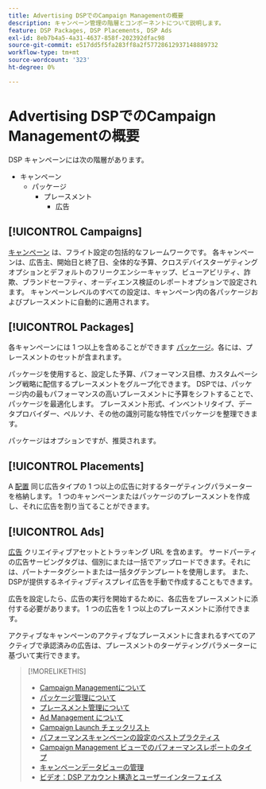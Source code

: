 ```yaml
---
title: Advertising DSPでのCampaign Managementの概要
description: キャンペーン管理の階層とコンポーネントについて説明します。
feature: DSP Packages, DSP Placements, DSP Ads
exl-id: 8eb7b4a5-4a31-4637-858f-202392dfac98
source-git-commit: e517dd5f5fa283ff8a2f57728612937148889732
workflow-type: tm+mt
source-wordcount: '323'
ht-degree: 0%

---
```


# Advertising DSPでのCampaign Managementの概要

DSP キャンペーンには次の階層があります。

* キャンペーン
   * パッケージ
      * プレースメント
         * 広告
<!-- Do clients think in terms of insertion orders? If yes, then work in the following info.:
In Advertising DSP, an insertion order is represented as a campaign, and line items are represented as packages. Each package includes placements, which can use different strategies and tactics to deliver the line item requirements.
-->

## [!UICONTROL Campaigns]

[キャンペーン](/help/dsp/campaign-management/campaigns/campaign-about.md) は、フライト設定の包括的なフレームワークです。 各キャンペーンは、広告主、開始日と終了日、全体的な予算、クロスデバイスターゲティングオプションとデフォルトのフリークエンシーキャップ、ビューアビリティ、詐欺、ブランドセーフティ、オーディエンス検証のレポートオプションで設定されます。 キャンペーンレベルのすべての設定は、キャンペーン内の各パッケージおよびプレースメントに自動的に適用されます。

## [!UICONTROL Packages]

各キャンペーンには 1 つ以上を含めることができます [パッケージ](/help/dsp/campaign-management/packages/package-about.md)。各には、プレースメントのセットが含まれます。

パッケージを使用すると、設定した予算、パフォーマンス目標、カスタムペーシング戦略に配信するプレースメントをグループ化できます。 DSPでは、パッケージ内の最もパフォーマンスの高いプレースメントに予算をシフトすることで、パッケージを最適化します。 プレースメント形式、インベントリタイプ、データプロバイダー、ペルソナ、その他の識別可能な特性でパッケージを整理できます。

パッケージはオプションですが、推奨されます。

## [!UICONTROL Placements]

A [配置](/help/dsp/campaign-management/placements/placement-about.md) 同じ広告タイプの 1 つ以上の広告に対するターゲティングパラメーターを格納します。 1 つのキャンペーンまたはパッケージのプレースメントを作成し、それに広告を割り当てることができます。

## [!UICONTROL Ads]

[広告](/help/dsp/campaign-management/ads/ad-about.md) クリエイティブアセットとトラッキング URL を含めます。 サードパーティの広告サービングタグは、個別にまたは一括でアップロードできます。それには、パートナータグシートまたは一括タグテンプレートを使用します。 また、DSPが提供するネイティブディスプレイ広告を手動で作成することもできます。

広告を設定したら、広告の実行を開始するために、各広告をプレースメントに添付する必要があります。 1 つの広告を 1 つ以上のプレースメントに添付できます。

アクティブなキャンペーンのアクティブなプレースメントに含まれるすべてのアクティブで承認済みの広告は、プレースメントのターゲティングパラメーターに基づいて実行できます。

>[!MORELIKETHIS]
>
>* [Campaign Managementについて](/help/dsp/campaign-management/campaigns/campaign-about.md)
>* [パッケージ管理について](/help/dsp/campaign-management/packages/package-about.md)
>* [プレースメント管理について](/help/dsp/campaign-management/placements/placement-about.md)
>* [Ad Management について](/help/dsp/campaign-management/ads/ad-about.md)
>* [Campaign Launch チェックリスト](/help/dsp/campaign-management/campaign-launch-checklist.md)
>* [パフォーマンスキャンペーンの設定のベストプラクティス](/help/dsp/optimization/campaign-best-practices-performance.md)
>* [Campaign Management ビューでのパフォーマンスレポートのタイプ](/help/dsp/campaign-management/reports/campaign-reports-about.md)
>* [キャンペーンデータビューの管理](/help/dsp/campaign-management/reports/campaign-data-views-manage.md)
>* [ビデオ：DSP アカウント構造とユーザーインターフェイス](https://experienceleague.adobe.com/docs/advertising-learn/tutorials/dsp/ui.html)
